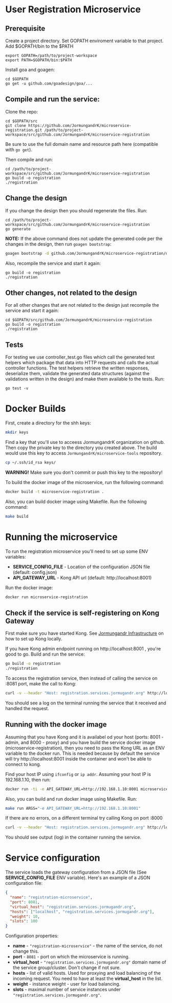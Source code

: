 User Registration Microservice
==============================

## Prerequisite
Create a project directory. Set GOPATH enviroment variable to that project. Add $GOPATH/bin to the $PATH
```
export GOPATH=/path/to/project-workspace
export PATH=$GOPATH/bin:$PATH
```
Install goa and goagen:
```
cd $GOPATH
go get -u github.com/goadesign/goa/...
```

## Compile and run the service:
Clone the repo:
```
cd $GOPATH/src
git clone https://github.com/JormungandrK/microservice-registration.git /path/to/project-workspace/src/github.com/JormungandrK/microservice-registration
```
Be sure to use the full domain name and resource path here (compatible with ```go get```).


Then compile and run:
```
cd /path/to/project-workspace/src/github.com/JormungandrK/microservice-registration
go build -o registration
./registration
```

## Change the design
If you change the design then you should regenerate the files. Run:
```
cd /path/to/project-workspace/src/github.com/JormungandrK/microservice-registration
go generate
```
**NOTE:** If the above command does not update the generated code per the changes in the design,
then run ```goagen bootstrap```:

```bash
goagen bootstrap -d github.com/JormungandrK/microservice-registration/design -o .
```


Also, recompile the service and start it again:
```
go build -o registration
./registration
```

## Other changes, not related to the design
For all other changes that are not related to the design just recompile the service and start it again:
```
cd $GOPATH/src/github.com/JormungandrK/microservice-registration
go build -o registration
./registration
```

## Tests
For testing we use controller_test.go files which call the generated test helpers which package that data into HTTP requests and calls the actual controller functions. The test helpers retrieve the written responses, deserialize them, validate the generated data structures (against the validations written in the design) and make them available to the tests. Run:
```
go test -v
```

# Docker Builds

First, create a directory for the shh keys:
```bash
mkdir keys
```

Find a key that you'll use to acceess JormungandrK organization on github. Then copy the
private key to the directory you created above. The build would use this key to
access ```JormungandrK/microservice-tools``` repository.

```bash
cp ~/.ssh/id_rsa keys/
```

**WARNING!** Make sure you don't commit or push this key to the repository!

To build the docker image of the microservice, run the following command:
```bash
docker build -t microservice-registration .
```

Also, you can build docker image using Makefile. Run the following command:
```bash
make build
```

# Running the microservice

To run the registration microservice you'll need to set up some ENV variables:

 * **SERVICE_CONFIG_FILE** - Location of the configuration JSON file (default: config.json)
 * **API_GATEWAY_URL** - Kong API url (default: http://localhost:8001)

Run the docker image:
```bash
docker run microservice-registration
```

## Check if the service is self-registering on Kong Gateway

First make sure you have started Kong. See [Jormungandr Infrastructure](https://github.com/JormungandrK/jormungandr-infrastructure)
on how to set up Kong locally.

If you have Kong admin endpoint running on http://localhost:8001 , you're good to go.
Build and run the service:
```bash
go build -o registration
./registration
```

To access the registration service, then instead of calling the service on :8081 port,
make the call to Kong:

```bash
curl -v --header "Host: registration.services.jormugandr.org" http://localhost:8000/user/1
```

You should see a log on the terminal running the service that it received and handled the request.

## Running with the docker image

Assuming that you have Kong and it is availabel od your host (ports: 8001 - admin, and 8000 - proxy) and
you have build the service docker image (microservice-registration), then you need to pass
the Kong URL as an ENV variable to the docker run. This is needed because by default
the service will try http://localhost:8001 inside the container and won't be able to connect to kong.

Find your host IP using ```ifconfig``` or ```ip addr```.
Assuming your host IP is 192.168.1.10, then run:

```bash
docker run -ti -e API_GATEWAY_URL=http://192.168.1.10:8001 microservice-registration
```

Also, you can build and run docker image using Makefile. Run:
```bash
make run ARGS="-e API_GATEWAY_URL=http://192.168.1.10:8001"
```

If there are no errors, on a different terminal try calling Kong on port :8000

```bash
curl -v --header "Host: registration.services.jormugandr.org" http://localhost:8000/user/1
```

You should see output (log) in the container running the service.



# Service configuration

The service loads the gateway configuration from a JSON file (See **SERVICE_CONFIG_FILE**
ENV variable).
Here's an example of a JSON configuration file:

```json
{
  "name": "registration-microservice",
  "port": 8081,
  "virtual_host": "registration.services.jormugandr.org",
  "hosts": ["localhost", "registration.services.jormugandr.org"],
  "weight": 10,
  "slots": 100
}
```

Configuration properties:
 * **name** - ```"registration-microservice"``` - the name of the service, do not change this.
 * **port** - ```8081``` - port on which the microservice is running.
 * **virtual_host** - ```"registration.services.jormugandr.org"``` domain name of the service group/cluster. Don't change if not sure.
 * **hosts** - list of valid hosts. Used for proxying and load balancing of the incoming request. You need to have at least the **virtual_host** in the list.
 * **weight** - instance weight - user for load balancing.
 * **slots** - maximal number of service instances under ```"registration.services.jormugandr.org"```.


